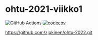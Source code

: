 # ohtu-2021-viikko1

![GitHub Actions](https://github.com/zjokinen/ohtu-2021-viikko1/workflows/Java%20CI%20with%20Gradle/badge.svg)
[![codecov](https://codecov.io/gh/zjokinen/ohtu-2021-viikko1/branch/main/graph/badge.svg?token=U1OG1HLFJG)](https://codecov.io/gh/zjokinen/ohtu-2021-viikko1)

https://github.com/zjokinen/ohtu-2022.git
